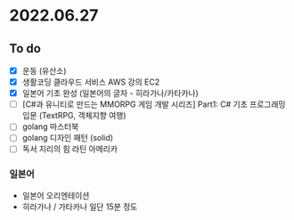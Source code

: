 # 2022.06.27

## To do

- [x] 운동 (유산소)
- [x] 생활코딩 클라우드 서비스 AWS 강의 EC2
- [x] 일본어 기초 완성 (일본어의 글자 - 히라가나/카타카나)
- [ ] [C#과 유니티로 만드는 MMORPG 게임 개발 시리즈] Part1: C# 기초 프로그래밍 입문 (TextRPG, 객체지향 여행)
- [ ] golang 마스터북
- [ ] golang 디자인 패턴 (solid)
- [ ] 독서 지리의 힘 라틴 아메리카

### 일본어

- 일본어 오리엔테이션
- 히라가나 / 가타카나 일단 15분 정도
